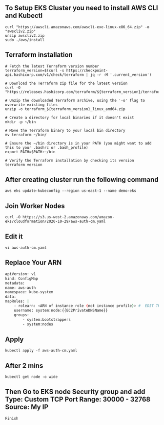 ## To Setup EKS Cluster you need to install AWS CLI and Kubectl

```
curl "https://awscli.amazonaws.com/awscli-exe-linux-x86_64.zip" -o "awscliv2.zip"
unzip awscliv2.zip
sudo ./aws/install

```


## Terraform installation 

```
# Fetch the latest Terraform version number
terraform_version=$(curl -s https://checkpoint-api.hashicorp.com/v1/check/terraform | jq -r -M '.current_version')

# Download the Terraform zip file for the latest version
curl -O "https://releases.hashicorp.com/terraform/${terraform_version}/terraform_${terraform_version}_linux_amd64.zip"

# Unzip the downloaded Terraform archive, using the '-o' flag to overwrite existing files
unzip -o terraform_${terraform_version}_linux_amd64.zip

# Create a directory for local binaries if it doesn't exist
mkdir -p ~/bin

# Move the Terraform binary to your local bin directory
mv terraform ~/bin/

# Ensure the ~/bin directory is in your PATH (you might want to add this to your .bashrc or .bash_profile)
export PATH=$PATH:~/bin

# Verify the Terraform installation by checking its version
terraform version

```

## After creating cluster run the following command

```
aws eks update-kubeconfig --region us-east-1 --name demo-eks
```

## Join Worker Nodes

```
curl -O https://s3.us-west-2.amazonaws.com/amazon-eks/cloudformation/2020-10-29/aws-auth-cm.yaml
```

## Edit it 

```
vi aws-auth-cm.yaml
```

## Replace Your ARN

```bash
apiVersion: v1
kind: ConfigMap
metadata:
name: aws-auth
namespace: kube-system
data:
mapRoles: |
    - rolearn: <ARN of instance role (not instance profile)> #  EDIT THIS
    username: system:node:{{EC2PrivateDNSName}}
    groups:
        - system:bootstrappers
        - system:nodes

```
## Apply

```
kubectl apply -f aws-auth-cm.yaml
```

## After 2 mins

```
kubectl get node -o wide
```

## Then Go to EKS node Security group and add Type: Custom TCP Port Range: 30000 - 32768 Source: My IP

```
Finish
```
